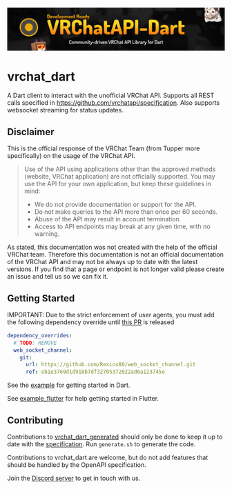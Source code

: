 ![](https://github.com/vrchatapi/vrchatapi.github.io/blob/main/static/assets/img/lang/lang_dart_banner_1500x300.png?raw=true)

# vrchat_dart

A Dart client to interact with the unofficial VRChat API. Supports all REST calls specified in https://github.com/vrchatapi/specification. Also supports websocket streaming for status updates.

## Disclaimer

This is the official response of the VRChat Team (from Tupper more specifically) on the usage of the VRChat API.

> Use of the API using applications other than the approved methods (website, VRChat application) are not officially supported. You may use the API for your own application, but keep these guidelines in mind:
> * We do not provide documentation or support for the API.
> * Do not make queries to the API more than once per 60 seconds.
> * Abuse of the API may result in account termination.
> * Access to API endpoints may break at any given time, with no warning.

As stated, this documentation was not created with the help of the official VRChat team. Therefore this documentation is not an official documentation of the VRChat API and may not be always up to date with the latest versions. If you find that a page or endpoint is not longer valid please create an issue and tell us so we can fix it.

## Getting Started

IMPORTANT: Due to the strict enforcement of user agents, you must add the following dependency override until [this PR](https://github.com/dart-lang/web_socket_channel/pull/259) is released
```yaml
dependency_overrides:
  # TODO: REMOVE
  web_socket_channel:
    git:
      url: https://github.com/Rexios80/web_socket_channel.git
      ref: eb1e3769d1d918b7df32705372022ad6a123745e
```

See the [example](https://github.com/vrchatapi/vrchatapi-dart/blob/master/vrchat_dart/example/main.dart) for getting started in Dart.

See [example_flutter](https://github.com/vrchatapi/vrchatapi-dart/tree/master/vrchat_dart/example_flutter) for help getting started in Flutter.

## Contributing

Contributions to [vrchat_dart_generated](https://pub.dev/packages/vrchat_dart_generated) should only be done to keep it up to date with the [specification](https://github.com/vrchatapi/specification). Run `generate.sh` to generate the code.

Contributions to vrchat_dart are welcome, but do not add features that should be handled by the OpenAPI specification.

Join the [Discord server](https://discord.gg/Ge2APMhPfD) to get in touch with us.
